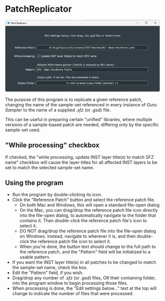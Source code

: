 # PatchReplicator
![screenshot](PatchReplicator.png)

The purpose of this program is to replicate a given reference patch, changing the name of the sample-set referenced in every instance of *Guru Sampler* to the name of a supplied *.sfz* (or *.gsd*) file.

This can be useful in preparing certain "unified" libraries, where multiple versions of a sample-based patch are needed, differing only by the specific sample-set used.

## "While processing" checkbox

If checked, the "while processing, update INST layer title(s) to match SFZ name" checkbox will cause the layer-titles for all affected INST layers to be set to match the selected sample-set name.

## Using the program

- Run the program by double-clicking its icon.
- Click the "Reference Patch" button and select the reference patch file.
  - On both Mac and Windows, this will open a standard file-open dialog
  - On the Mac, you can drag/drop the reference patch file icon directly into the file-open dialog, to automatically navigate to the folder that contains it. Then *double-click* the reference patch file's icon to select it.
  - DO NOT drag/drop the reference patch file into the file-open dialog on Windows. Instead, navigate to wherever it is, and then double-click the reference patch file icon to select it.
  - When you're done, the button text should change to the full path to the reference patch, and the "Pattern" field will be initialized to a usable pattern.
- If you want the INST layer title(s) in all patches to be changed to match the sample-set name, check the box.
- Edit the "Pattern" field, if you wish.
- Drag/drop any number of *.sfz* (or *.gsd*) files, OR their containing folder, into the program window to begin processing those files.
- When processing is done, the "Edit settings below..." text at the top will change to indicate the number of files that were processed.

